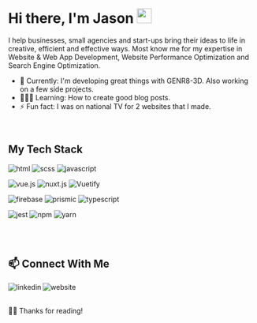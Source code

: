 # Hi there, I'm Jason <img src="https://raw.githubusercontent.com/iampavangandhi/iampavangandhi/master/gifs/Hi.gif" width="30px">


I help businesses, small agencies and start-ups bring their ideas to life in creative, efficient and effective ways. Most know me for my expertise in Website & Web App Development, Website Performance Optimization and Search Engine Optimization.<br>

- 🔭 Currently: I'm developing great things with GENR8-3D. Also working on a few side projects.
- 👨🏾‍💻 Learning: How to create good blog posts.
- ⚡ Fun fact: I was on national TV for 2 websites that I made.

<br>

## My Tech Stack
<img alt="html" src="https://img.shields.io/badge/HTML5-E34F26?style=for-the-badge&logo=html5&logoColor=white" /> <img alt="scss" src="https://img.shields.io/badge/SCSS-CC6699?style=for-the-badge&logo=sass&logoColor=white" /> <img alt="javascript" src="https://img.shields.io/badge/JavaScript-F7DF1E?style=for-the-badge&logo=javascript&logoColor=000" /> 

<img alt="vue.js" src="https://img.shields.io/badge/Vue.js-35495E?style=for-the-badge&logo=vue.js&logoColor=4FC08D" /> <img alt="nuxt.js" src="https://img.shields.io/badge/nuxt.js-35495e?style=for-the-badge&logo=nuxtdotjs&logoColor=41b883" /> <img alt="Vuetify" src="https://img.shields.io/badge/Vuefify-1867c0?style=for-the-badge&logo=vuetify&logoColor=fff" /> 

 <img alt="firebase" src="https://img.shields.io/badge/firebase-black?style=for-the-badge&logo=firebase&logoColor=ffca28" /> <img alt="prismic" src="https://img.shields.io/badge/prismic-black?style=for-the-badge&logo=prismic&logoColor=pink" /> 
<img alt="typescript" src="https://img.shields.io/badge/Typescript-1867c0?style=for-the-badge&logo=typescript&logoColor=fff" />

<img alt="jest" src="https://img.shields.io/badge/jest-df162b?style=for-the-badge&logo=jest&logoColor=white" /> <img alt="npm" src="https://img.shields.io/badge/NPM-CC3534?style=for-the-badge&logo=npm&logoColor=white" /> <img alt="yarn" src="https://img.shields.io/badge/Yarn-1867c0?style=for-the-badge&logo=yarn&logoColor=white" />



<br>
<br>

## 📫 Connect With Me 
[<img align="left" alt="linkedin" src="https://img.shields.io/badge/linkedin-%230077B5.svg?&style=for-the-badge&logo=linkedin&logoColor=white" />](https://www.linkedin.com/in/devjasonclarke/) 
[<img align="left" alt="website" src="https://img.shields.io/badge/DevJasonClarke.com-%230077B5.svg?style=for-the-badge" />](https://www.devjasonclarke.com/)

<br>
<br>
 
🙏🏾 Thanks for reading!
